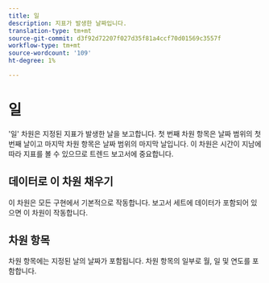 ```yaml
---
title: 일
description: 지표가 발생한 날짜입니다.
translation-type: tm+mt
source-git-commit: d3f92d72207f027d35f81a4ccf70d01569c3557f
workflow-type: tm+mt
source-wordcount: '109'
ht-degree: 1%

---
```



# 일

&#39;일&#39; 차원은 지정된 지표가 발생한 날을 보고합니다. 첫 번째 차원 항목은 날짜 범위의 첫 번째 날이고 마지막 차원 항목은 날짜 범위의 마지막 날입니다. 이 차원은 시간이 지남에 따라 지표를 볼 수 있으므로 트렌드 보고서에 중요합니다.

## 데이터로 이 차원 채우기

이 차원은 모든 구현에서 기본적으로 작동합니다. 보고서 세트에 데이터가 포함되어 있으면 이 차원이 작동합니다.

## 차원 항목

차원 항목에는 지정된 날의 날짜가 포함됩니다. 차원 항목의 일부로 월, 일 및 연도를 포함합니다.
